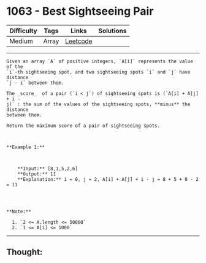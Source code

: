 # 1063 - Best Sightseeing Pair

Difficulty  | Tags | Links | Solutions
----------- | ---- | ----- | -----
Medium | Array | [Leetcode](https://leetcode.com/problems/best-sightseeing-pair/description/) |


-----------

```
Given an array `A` of positive integers, `A[i]` represents the value of the
`i`-th sightseeing spot, and two sightseeing spots `i` and `j` have distance
`j - i` between them.

The _score_  of a pair (`i < j`) of sightseeing spots is (`A[i] + A[j] + i -
j)` : the sum of the values of the sightseeing spots, **minus** the distance
between them.

Return the maximum score of a pair of sightseeing spots.



**Example 1:**

    
    
    **Input:** [8,1,5,2,6]
    **Output:** 11
    **Explanation:** i = 0, j = 2, A[i] + A[j] + i - j = 8 + 5 + 0 - 2 = 11
    



**Note:**

  1. `2 <= A.length <= 50000`
  2. `1 <= A[i] <= 1000`
```

-----------

## Thought:
